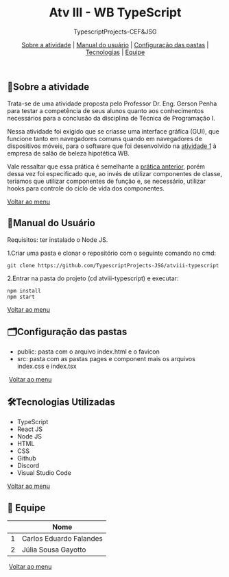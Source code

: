 <div align="center" id="menu">
    <h1>Atv III - WB TypeScript</h1>
    <p> TypescriptProjects-CEF&JSG </p>
    <p>
    <a href="#sobre">Sobre a atividade</a> | 
    <a href="#manual">Manual do usuário</a> |
    <a href="#pastas">Configuração das pastas</a> | 
  	<a href="#tecnologias">Tecnologias</a> |
    <a href="#equipe">Equipe</a>
</p>
</div>

<br>

<h2 id="sobre">📝Sobre a atividade</h2>

<p>Trata-se de uma atividade proposta pelo Professor Dr. Eng. Gerson Penha para testar a competência de seus alunos quanto aos conhecimentos necessários para a conclusão da disciplina de Técnica de Programação I. </p>

<p>Nessa atividade foi exigido que se criasse uma interface gráfica (GUI), que funcione tanto em navegadores comuns quando em navegadores de dispositivos móveis,  para o  software que foi desenvolvido na <a href="https://github.com/TypescriptProjects-JSG/atvi-typescript">atividade 1</a> à empresa de salão de beleza hipotética WB.
</p>
<p>Vale ressaltar que essa prática é semelhante a <a href="https://github.com/TypescriptProjects-JSG/atvii-typescript">prática anterior</a>, porém dessa vez foi especificado que, ao invés de utilizar componentes de classe, teriamos que utilizar componentes de função e, se necessário, utilizar hooks para controle do ciclo de vida dos componentes. </p>

<a href="#menu">Voltar ao menu </a>



<h2 id="manual"> 📜Manual do Usuário </h2>

Requisitos: ter instalado o Node JS.

1.Criar uma pasta e clonar o repositório com o seguinte comando no cmd: </li>

```
git clone https://github.com/TypescriptProjects-JSG/atviii-typescript
```

2.Entrar na pasta do projeto (cd atviii-typescript) e executar:

```
npm install
npm start
```

<a href="#menu">Voltar ao menu </a>



<h2 id="pastas"> 🗂Configuração das pastas</h2>

<ul>
    <li> public: pasta com o arquivo index.html e o favicon</li>
    <li> src: pasta com as pastas pages e component mais os arquivos index.css e index.tsx </li>
</ul>


 <a href="#menu">Voltar ao menu </a>



<h2 id="tecnologias">🛠Tecnologias Utilizadas</h2>

<ul> 
    <li> TypeScript</li>
    <li> React JS </li>
    <li> Node JS </li>
    <li> HTML </li>
    <li> CSS </li>
    <li> Github </li>
    <li> Discord </li>
    <li> Visual Studio Code</li>
</ul>

<a href="#menu">Voltar ao menu</a>



<h2 id="equipe">👥 Equipe</h2>

|      | Nome                    |
| ---- | ----------------------- |
| 1    | Carlos Eduardo Falandes |
| 2    | Júlia Sousa Gayotto     |

 <a href="#menu">Voltar ao menu </a>

